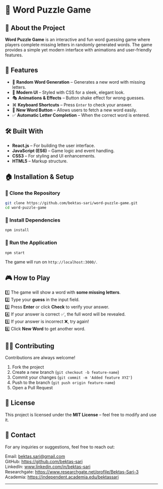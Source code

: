 # 🧩 Word Puzzle Game

## 🚀 About the Project
**Word Puzzle Game** is an interactive and fun word guessing game where players complete missing letters in randomly generated words. The game provides a simple yet modern interface with animations and user-friendly features.

## 🎯 Features
- 🔹 **Random Word Generation** – Generates a new word with missing letters.
- 🎨 **Modern UI** – Styled with CSS for a sleek, elegant look.
- 🎭 **Animations & Effects** – Button shake effect for wrong guesses.
- ⌘ **Keyboard Shortcuts** – Press `Enter` to check your answer.
- 🔄 **New Word Button** – Allows users to fetch a new word easily.
- ✅ **Automatic Letter Completion** – When the correct word is entered.

## 🛠️ Built With
- **React.js** – For building the user interface.
- **JavaScript (ES6)** – Game logic and event handling.
- **CSS3** – For styling and UI enhancements.
- **HTML5** – Markup structure.

## 🏠 Installation & Setup

### 🔹 Clone the Repository
```sh
git clone https://github.com/bektas-sari/word-puzzle-game.git
cd word-puzzle-game
```

### 🔹 Install Dependencies
```sh
npm install
```

### 🔹 Run the Application
```sh
npm start
```
The game will run on `http://localhost:3000/`.

## 🎮 How to Play
1️⃣ The game will show a word with **some missing letters**.  
2️⃣ Type your **guess** in the input field.  
3️⃣ Press **Enter** or click **Check** to verify your answer.  
4️⃣ If your answer is correct ✅, the full word will be revealed.  
5️⃣ If your answer is incorrect ❌, try again!  
6️⃣ Click **New Word** to get another word.

## 🧑‍💻 Contributing
Contributions are always welcome!  
1. Fork the project  
2. Create a new branch (`git checkout -b feature-name`)  
3. Commit your changes (`git commit -m 'Added feature XYZ'`)  
4. Push to the branch (`git push origin feature-name`)  
5. Open a Pull Request  

## 📝 License
This project is licensed under the **MIT License** – feel free to modify and use it.

## 💎 Contact
For any inquiries or suggestions, feel free to reach out:

Email: bektas.sari@gmail.com  <br>
GitHub: https://github.com/bektas-sari <br>
LinkedIn: www.linkedin.com/in/bektas-sari <br>
Researchgate: https://www.researchgate.net/profile/Bektas-Sari-3 <br>
Academia: https://independent.academia.edu/bektassari <br>

---



